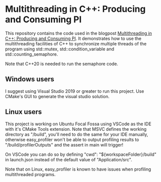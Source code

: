 # Multithreading in C++: Producing and Consuming PI
This repository contains the code used in the blogpost [Multithreading in C++: Producing and Consuming PI](). It demonstrates how to use the multithreading facilities of C++ to synchronize multiple threads of the program using std::mutex, std::condition_variable and std::counting_semaphore.

Note that C++20 is needed to run the semaphore code.

## Windows users
I suggest using Visual Studio 2019 or greater to run this project. Use CMake's GUI to generate the visual studio solution.

## Linux users
This project is working on Ubuntu Focal Fossa using VSCode as the IDE with it's CMake Tools extension. Note that MSVC defines the working directory as "/build", you'll need to do the same for your IDE manually, otherwise easy_profiler won't be able to output profiling results to "/build/profilerOutputs" and the assert in main will trigger!

On VSCode you can do so by defining "cwd": "${workspaceFolder}/build" in launch.json instead of the default value of "Application/src".

Note that on Linux, easy_profiler is known to have issues when profiling multithreaded programs.
